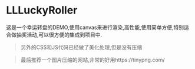 # LLLuckyRoller
这是一个幸运转盘的DEMO,使用canvas来进行渲染,高性能,使用简单方便,特别适合做抽奖活动,可以很方便的集成到项目中.

>另外的CSS和JS代码已经做了美化处理,但是没有压缩

>最后推荐一个图片压缩的网站,非常的好用https://tinypng.com/
